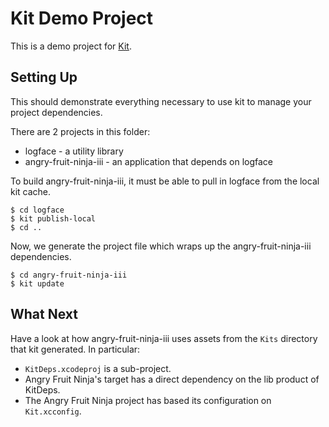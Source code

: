 Kit Demo Project
================

This is a demo project for [Kit](http://github.com/nkpart/kit).

Setting Up
----------

This should demonstrate everything necessary to use kit to manage your project dependencies.

There are 2 projects in this folder:

  * logface - a utility library
  * angry-fruit-ninja-iii - an application that depends on logface

To build angry-fruit-ninja-iii, it must be able to pull in logface from the local kit cache.

    $ cd logface
    $ kit publish-local
    $ cd ..
    
Now, we generate the project file which wraps up the angry-fruit-ninja-iii dependencies.

    $ cd angry-fruit-ninja-iii
    $ kit update

What Next
---------

Have a look at how angry-fruit-ninja-iii uses assets from the `Kits` directory that kit generated. In particular:

  * `KitDeps.xcodeproj` is a sub-project.
  * Angry Fruit Ninja's target has a direct dependency on the lib product of KitDeps.
  * The Angry Fruit Ninja project has based its configuration on `Kit.xcconfig`.

